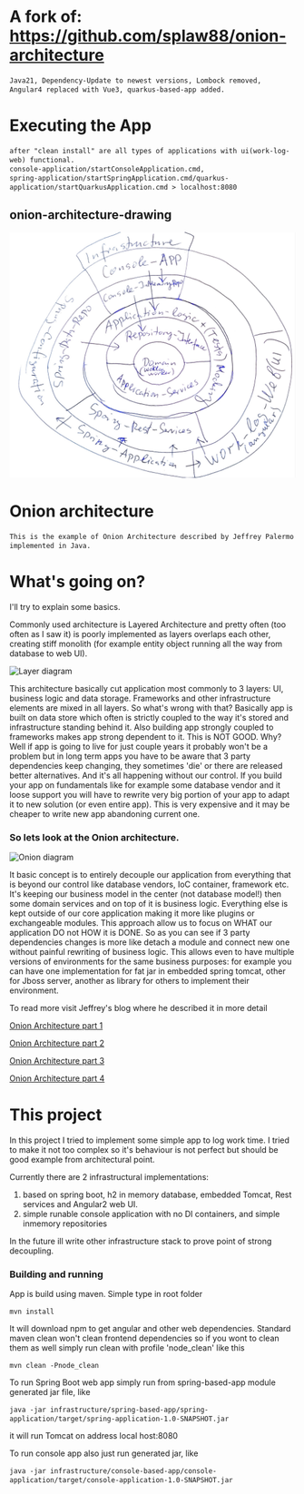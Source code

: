 # A fork of: https://github.com/splaw88/onion-architecture
	Java21, Dependency-Update to newest versions, Lombock removed, Angular4 replaced with Vue3, quarkus-based-app added.

# Executing the App
	after "clean install" are all types of applications with ui(work-log-web) functional. 
	console-application/startConsoleApplication.cmd, 
	spring-application/startSpringApplication.cmd/quarkus-application/startQuarkusApplication.cmd > localhost:8080

## onion-architecture-drawing
<p align="center">
    <img src="./onion-architecture-drawing.jpg" alt="onion-architecture-drawing" width="600x">
</p>
 
# Onion architecture
	This is the example of Onion Architecture described by Jeffrey Palermo implemented in Java.

# What's going on?
I'll try to explain some basics.

Commonly used architecture is Layered Architecture and pretty often (too often as I saw it) is poorly implemented as layers overlaps each other, creating stiff monolith (for example entity object running all the way from database to web UI).

![Layer diagram](https://i0.wp.com/jeffreypalermo.com/wp-content/uploads/2018/06/image257b0257d255b61255d1.png)

This architecture basically cut application most commonly to 3 layers: UI, business logic and data storage. Frameworks and other infrastructure elements are mixed in all layers.
So what's wrong with that? Basically app is built on data store which often is strictly coupled to the way it's stored and infrastructure  standing behind it. Also building app strongly coupled to frameworks makes app strong dependent to it.
This is NOT GOOD. Why? Well if app is going to live for just couple years it probably won't be a problem but in long term apps you have to be aware that 3 party dependencies keep changing, they sometimes 'die' or there are released better alternatives.
And it's all happening without our control. If you build your app on fundamentals like for example some database vendor and it loose support you will have to rewrite very big portion of your app to adapt it to new solution (or even entire app).
This is very expensive and it may be cheaper to write new app abandoning current one. 

### So lets look at the Onion architecture.

![Onion diagram](https://i0.wp.com/jeffreypalermo.com/wp-content/uploads/2018/06/image257b0257d255b59255d.png)

 It basic concept is to entirely decouple our application from everything that is beyond our control like database vendors, IoC container, framework etc.
It's keeping our business model in the center (not database model!) then some domain services and on top of it is business logic. Everything else is kept outside of our core application making it more like plugins or exchangeable modules. 
This approach allow us to focus on WHAT our application DO not HOW it is DONE. So as you can see if 3 party dependencies changes is more like detach a module and connect new one without painful rewriting of business logic. 
This allows even to have multiple versions of environments for the same business purposes: for example you can have one implementation for fat jar in embedded spring tomcat, other for Jboss server, another as library for others to implement their environment.


To read more visit Jeffrey's blog where he described it in more detail

[Onion Architecture part 1](http://jeffreypalermo.com/blog/the-onion-architecture-part-1/) 

[Onion Architecture part 2](http://jeffreypalermo.com/blog/the-onion-architecture-part-2/) 

[Onion Architecture part 3](http://jeffreypalermo.com/blog/the-onion-architecture-part-3/) 

[Onion Architecture part 4](http://jeffreypalermo.com/blog/onion-architecture-part-4-after-four-years/) 


# This project
In this project I tried to implement some simple app to log work time. I tried to make it not too complex so it's behaviour is not perfect but should be good example from architectural point.

Currently there are 2 infrastructural implementations:
1. based on spring boot, h2 in memory database, embedded Tomcat, Rest services and Angular2 web UI.
2. simple runable console application with no DI containers, and simple inmemory repositories

In the future ill write other infrastructure stack to prove point of strong decoupling.

### Building and running

App is build using maven. Simple type in root folder
```
mvn install
```

It will download npm to get angular and other web dependencies. Standard maven clean won't clean frontend dependencies so if you wont to clean them as well simply run clean with profile 'node_clean' like this
```
mvn clean -Pnode_clean
```

To run Spring Boot web app simply run from spring-based-app module generated jar file, like
```
java -jar infrastructure/spring-based-app/spring-application/target/spring-application-1.0-SNAPSHOT.jar
```
it will run Tomcat on address local host:8080


To run console app also just run generated jar, like
```
java -jar infrastructure/console-based-app/console-application/target/console-application-1.0-SNAPSHOT.jar
```
